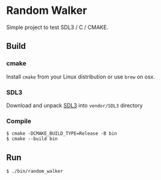 # Random Walker 

Simple project to test SDL3 / C / CMAKE.

## Build

### cmake

Install `cmake` from your Linux distribution or use `brew` on osx.

### SDL3

Download and unpack [SDL3](https://github.com/libsdl-org/SDL/releases/download/release-3.2.12/SDL3-3.2.12.tar.gz) into `vendor/SDL3` directory

### Compile

    $ cmake -DCMAKE_BUILD_TYPE=Release -B bin
    $ cmake --build bin

## Run

    $ ./bin/random_walker